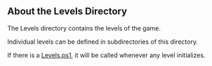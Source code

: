 ﻿## About the Levels Directory

The Levels directory contains the levels of the game.

Individual levels can be defined in subdirectories of this directory.

If there is a [Levels.ps1](Levels.ps1), it will be called whenever any level initializes.